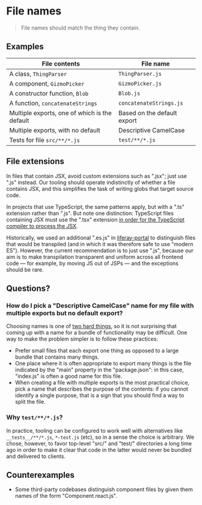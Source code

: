 # File names

> File names should match the thing they contain.

## Examples

| File contents                                 | File name                   |
| --------------------------------------------- | --------------------------- |
| A class, `ThingParser`                        | `ThingParser.js`            |
| A component, `GizmoPicker`                    | `GizmoPicker.js`            |
| A constructor function, `Blob`                | `Blob.js`                   |
| A function, `concatenateStrings`              | `concatenateStrings.js`     |
| Multiple exports, one of which is the default | Based on the default export |
| Multiple exports, with no default             | Descriptive CamelCase       |
| Tests for file `src/**/*.js`                  | `test/**/*.js`              |

## File extensions

In files that contain JSX, avoid custom extensions such as ".jsx"; just use ".js" instead. Our tooling should operate indistinctly of whether a file contains JSX, and this simplifies the task of writing globs that target source code.

In projects that use TypeScript, the same patterns apply, but with a ".ts" extension rather than ".js". But note one distinction: TypeScript files containing JSX must use the ".tsx" extension [in order for the TypeScript compiler to process the JSX](https://github.com/liferay/liferay-frontend-guidelines/issues/24).

Historically, we used an additional ".es.js" in [liferay-portal](https://github.com/liferay/liferay-portal) to distinguish files that would be transpiled (and in which it was therefore safe to use "modern ES"). However, the current recommendation is to just use ".js", because our aim is to make transpilation transparent and uniform across all frontend code — for example, by moving JS out of JSPs — and the exceptions should be rare.

## Questions?

### How do I pick a "Descriptive CamelCase" name for my file with multiple exports but no default export?

Choosing names is one of [two hard things](https://martinfowler.com/bliki/TwoHardThings.html), so it is not surprising that coming up with a name for a bundle of functionality may be difficult. One way to make the problem simpler is to follow these practices:

-   Prefer small files that each export one thing as opposed to a large bundle that contains many things.
-   One place where it is often appropriate to export many things is the file indicated by the "main" property in the "package.json": in this case, "index.js" is often a good name for this file.
-   When creating a file with multiple exports is the most practical choice, pick a name that describes the purpose of the contents: if you cannot identify a single purpose, that is a sign that you should find a way to split the file.

### Why `test/**/*.js`?

In practice, tooling can be configured to work well with alternatives like `__tests__/**/*.js`, `*-test.js` (etc), so in a sense the choice is arbitrary. We chose, however, to favor top-level "src/" and "test/" directories a long time ago in order to make it clear that code in the latter would never be bundled and delivered to clients.

## Counterexamples

-   Some third-party codebases distinguish component files by given them names of the form "Component.react.js".
